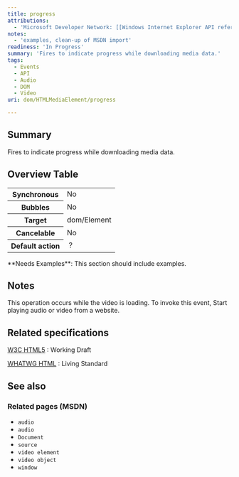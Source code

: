 ```yaml
---
title: progress
attributions:
  - 'Microsoft Developer Network: [[Windows Internet Explorer API reference](http://msdn.microsoft.com/en-us/library/ie/hh828809%28v=vs.85%29.aspx) Article]'
notes:
  - 'examples, clean-up of MSDN import'
readiness: 'In Progress'
summary: 'Fires to indicate progress while downloading media data.'
tags:
  - Events
  - API
  - Audio
  - DOM
  - Video
uri: dom/HTMLMediaElement/progress

---
```

## <span>Summary</span>

Fires to indicate progress while downloading media data.

## <span>Overview Table</span>

<table class="wikitable">
<tr>
<th>
Synchronous

</th>
<td>
No

</td>
</tr>
<tr>
<th>
Bubbles

</th>
<td>
No

</td>
</tr>
<tr>
<th>
Target

</th>
<td>
dom/Element

</td>
</tr>
<tr>
<th>
Cancelable

</th>
<td>
No

</td>
</tr>
<tr>
<th>
Default action

</th>
<td>
 ?

</td>
</tr>
</table>
**Needs Examples**: This section should include examples.

## <span>Notes</span>

This operation occurs while the video is loading. To invoke this event, Start playing audio or video from a website.

## <span>Related specifications</span>

[W3C HTML5](http://www.w3.org/TR/html5/)
:   Working Draft

[WHATWG HTML](http://www.whatwg.org/specs/web-apps/current-work/multipage)
:   Living Standard

## <span>See also</span>

### <span>Related pages (MSDN)</span>

-   `audio`
-   `audio`
-   `Document`
-   `source`
-   `video element`
-   `video object`
-   `window`
